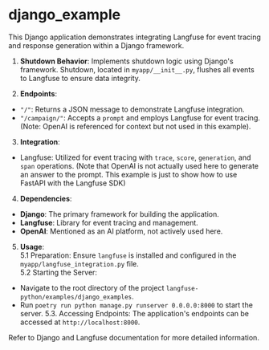 # django_example

This Django application demonstrates integrating Langfuse for event tracing and response generation within a Django framework.

1. **Shutdown Behavior**: Implements shutdown logic using Django's framework. Shutdown, located in `myapp/__init__.py`, flushes all events to Langfuse to ensure data integrity.

2. **Endpoints**:
- `"/"`: Returns a JSON message to demonstrate Langfuse integration.
- `"/campaign/"`: Accepts a `prompt` and employs Langfuse for event tracing. (Note: OpenAI is referenced for context but not used in this example).

3. **Integration**:
- Langfuse: Utilized for event tracing with `trace`, `score`, `generation`, and `span` operations. (Note that OpenAI is not actually used here to generate an answer to the prompt. This example is just to show how to use FastAPI with the Langfuse SDK)

4. **Dependencies**:
- **Django**: The primary framework for building the application.
- **Langfuse**: Library for event tracing and management.
- **OpenAI**: Mentioned as an AI platform, not actively used here.

5. **Usage**:<br>
5.1 Preparation: Ensure `langfuse` is installed and configured in the `myapp/langfuse_integration.py` file.<br>
5.2 Starting the Server:<br>
- Navigate to the root directory of the project `langfuse-python/examples/django_examples`.
- Run `poetry run python manage.py runserver 0.0.0.0:8000` to start the server.
5.3. Accessing Endpoints: The application's endpoints can be accessed at `http://localhost:8000`.

Refer to Django and Langfuse documentation for more detailed information.
